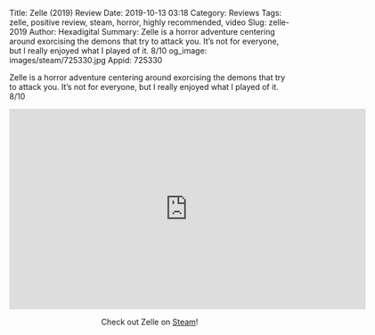 Title: Zelle (2019) Review
Date: 2019-10-13 03:18
Category: Reviews
Tags: zelle, positive review, steam, horror, highly recommended, video
Slug: zelle-2019
Author: Hexadigital
Summary: Zelle is a horror adventure centering around exorcising the demons that try to attack you. It’s not for everyone, but I really enjoyed what I played of it. 8/10
og_image: images/steam/725330.jpg
Appid: 725330

Zelle is a horror adventure centering around exorcising the demons that try to attack you. It’s not for everyone, but I really enjoyed what I played of it. 8/10

<center><iframe src="https://www.youtube.com/embed/5DsuZkHgGl0?feature=oembed" allow="accelerometer; autoplay; encrypted-media; gyroscope; picture-in-picture" width="640" height="360" frameborder="0"></iframe>

Check out Zelle on [Steam](https://store.steampowered.com/app/725330/?curator_clanid=34633900)!</center>